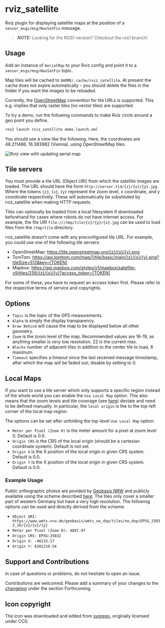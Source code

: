 # rviz_satellite

Rviz plugin for displaying satellite maps at the position of a `sensor_msgs/msg/NavSatFix` message.

> **_NOTE:_**  Looking for the ROS1 version? Checkout the ros1 branch!

## Usage

Add an instance of `AerialMap` to your Rviz config and point it to a `sensor_msgs/msg/NavSatFix` topic.

Map tiles will be cached to `$HOME/.cache/rviz_satellite`.
At present the cache does not expire automatically - you should delete the files in the folder if you want the images to be reloaded.

Currently, the [OpenStreetMap](http://wiki.openstreetmap.org/wiki/Slippy_map_tilenames) convention for tile URLs is supported.
This e.g. implies that only raster tiles (no vector tiles) are supported.

To try a demo, run the following commands to make Rviz circle around a geo point you define.

```bash
ros2 launch rviz_satellite demo.launch.xml
```

You should see a view like the following.
Here, the coordinates are 48.211486, 16.383982 (Vienna), using OpenStreetMap tiles.

![Rviz view with updating aerial map](images/rviz_satellite.gif "Rviz view with updating aerial map")

## Tile servers

You must provide a tile URL (Object URI) from which the satellite images are loaded.
The URL should have the form `http://server.tld/{z}/{x}/{y}.jpg`.
Where the tokens `{z}`, `{x}`, `{y}` represent the zoom level, x coordinate, and y coordinate respectively.
These will automatically be substituted by rviz_satellite when making HTTP requests.

Tiles can optionally be loaded from a local filesystem if downloaded beforehand
for cases where robots do not have internet access. For example, the file URI
`file:///tmp/tile/{z}/{y}/{x}.jpg` can be used to load files from the `/tmp/tile` directory.

rviz_satellite doesn't come with any preconfigured tile URL.
For example, you could use one of the following tile servers:

* OpenStreetMap: https://tile.openstreetmap.org/{z}/{x}/{y}.png
* TomTom: https://api.tomtom.com/map/1/tile/basic/main/{z}/{x}/{y}.png?tileSize=512&key=[TOKEN]
* Mapbox: https://api.mapbox.com/styles/v1/mapbox/satellite-v9/tiles/256/{z}/{x}/{y}?access_token=[TOKEN]

For some of these, you have to request an access token first.
Please refer to the respective terms of service and copyrights.

## Options

- `Topic` is the topic of the GPS measurements.
- `Alpha` is simply the display transparency.
- `Draw Behind` will cause the map to be displayed below all other geometry.
- `Zoom` is the zoom level of the map. Recommended values are 16-19, as anything smaller is _very_ low resolution. 22 is the current max.
- `Blocks` number of adjacent tiles in addition to the center tile to load, 8 maximum.
- `Timeout` specifies a timeout since the last received message timestamp, after which the map will be faded out; disable by setting to 0.

## Local Maps

If you want to use a tile server which only supports a specific region instead of the whole world you can enable the `Use Local Map` option. This also means that the zoom levels and tile coverage (see [here](https://wiki.openstreetmap.org/wiki/Slippy_map_tilenames#Zoom_levels)) deviate and need to be defined manually. In particular, the `local origin` is the to the top-left corner of the local map region.

The options can be set after unfolding the top-level `Use Local Map` option:

- `Meter per Pixel (Zoom 0)` is the meter amount for a pixel at zoom level 0. Default is 0.0.
- `Origin CRS` is the CRS of the local origin (should be a cartesian coordinate system). Default is not set.
- `Origin X` is the X position of the local origin in given CRS system. Default is 0.0.
- `Origin Y` is the X position of the local origin in given CRS system. Default is 0.0.

### Example Usage

Public orthographic photos are povided by [Geobasis NRW](https://www.bezreg-koeln.nrw.de/geobasis-nrw/webdienste/geodatendienste) and publicly available using the scheme described [here](https://www.wmts.nrw.de/geobasis/wmts_nw_dop/tiles/nw_dop/EPSG_25832_16/1.0.0/WMTSCapabilities.xml). The tiles only cover a smaller part of western Germany but have a very high resolution. The following options can be used and directly derived from the scheme.

- `Object URI: https://www.wmts.nrw.de/geobasis/wmts_nw_dop/tiles/nw_dop/EPSG_25832_16/{z}/{x}/{y}`
- `Meter per Pixel (Zoom 0): 4897.97` 
- `Origin CRS: EPSG:25832` 
- `Origin X: -46133.17`
- `Origin Y: 6301219.54`

## Support and Contributions

In case of questions or problems, do not hesitate to open an issue.

Contributions are welcomed. Please add a summary of your changes to the [changelog](CHANGELOG.rst) under the section Forthcoming.

## Icon copyright

The icon was downloaded and edited from [svgrepo](https://www.svgrepo.com/svg/118507/satellite), originally licensed under CC0.
